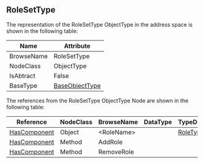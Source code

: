 <!-- objecttype -->
## RoleSetType
The representation of the RoleSetType ObjectType in the address space is shown in the following table:  

|Name|Attribute|
|---|---|
|BrowseName|RoleSetType|
|NodeClass|ObjectType|
|IsAbtract|False|
|BaseType|[BaseObjectType](../../../Part5/ObjectTypes/BaseObjectType/readme.md)|

The references from the RoleSetType ObjectType Node are shown in the following table:  

|Reference|NodeClass|BrowseName|DataType|TypeDefinition|ModellingRule|
|---|---|---|---|---|---|
|[HasComponent](../../../Part3/ReferenceTypes/HasComponent/readme.md)|Object|&lt;RoleName&gt;||[RoleType](../../Part5/ObjectTypes/RoleType/readme.md)|[OptionalPlaceholder](../../Objects/OptionalPlaceholder/readme.md)|
|[HasComponent](../../../Part3/ReferenceTypes/HasComponent/readme.md)|Method|AddRole|||[Mandatory](../../Objects/Mandatory/readme.md)|
|[HasComponent](../../../Part3/ReferenceTypes/HasComponent/readme.md)|Method|RemoveRole|||[Mandatory](../../Objects/Mandatory/readme.md)|

